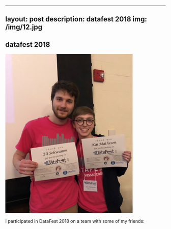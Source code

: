 ﻿---

layout: post
description: datafest 2018
img: /img/12.jpg
---



<h2>datafest 2018</h2>
<img src="/img/datafest.jpg" height="500">

I participated in DataFest 2018 on a team with some of my friends: 